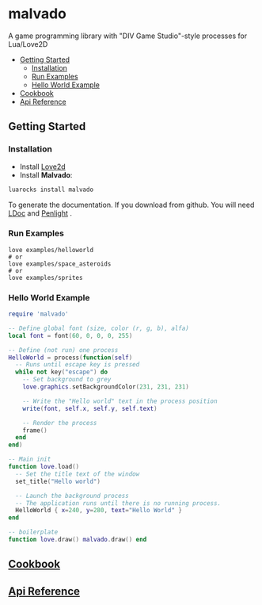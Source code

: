 # malvado
A game programming library with  "DIV Game Studio"-style processes for Lua/Love2D

- [Getting Started](#getting-started)
  - [Installation](#installation)
  - [Run Examples](#examples)
  - [Hello World Example](#hello-world-example)
- [Cookbook](#cookbook)
- [Api Reference](#api-reference)

## Getting Started

### Installation
* Install [Love2d](https://love2d.org/)
* Install **Malvado**:
```bash
luarocks install malvado
```
To generate the documentation. If you download from github. You will need [LDoc](https://github.com/stevedonovan/LDoc) and [Penlight](https://github.com/stevedonovan/Penlight) .

### Run Examples
```
love examples/helloworld
# or
love examples/space_asteroids
# or
love examples/sprites
```

### Hello World Example

```lua
require 'malvado'

-- Define global font (size, color (r, g, b), alfa)
local font = font(60, 0, 0, 0, 255)

-- Define (not run) one process
HelloWorld = process(function(self)
  -- Runs until escape key is pressed
  while not key("escape") do
    -- Set background to grey
    love.graphics.setBackgroundColor(231, 231, 231)

    -- Write the "Hello world" text in the process position
    write(font, self.x, self.y, self.text)

    -- Render the process
    frame()
  end
end)

-- Main init
function love.load()
  -- Set the title text of the window
  set_title("Hello world")

  -- Launch the background process
  -- The application runs until there is no running process.
  HelloWorld { x=240, y=280, text="Hello World" }
end

-- boilerplate
function love.draw() malvado.draw() end
```

## [Cookbook](doc/cookbook.md)
## [Api Reference](doc/api.md)
